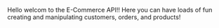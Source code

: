 Hello welcom to the E-Commerce API!! Here you can have loads of fun creating and manipulating customers, orders, and products!

